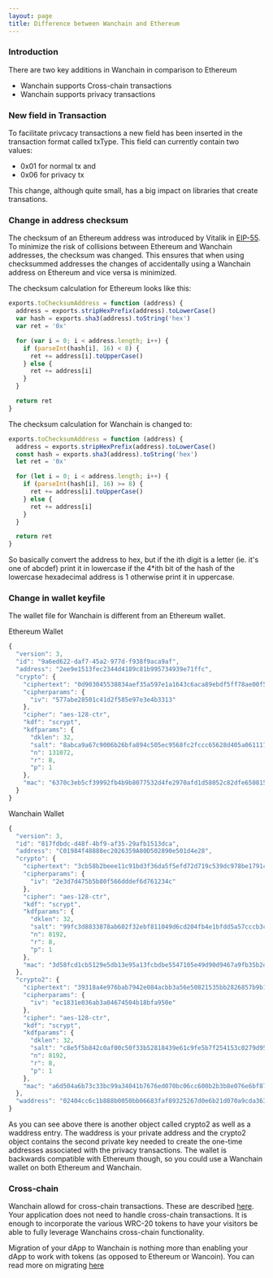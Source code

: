 ```yaml
---
layout: page
title: Difference between Wanchain and Ethereum
---
```


### Introduction
There are two key additions in Wanchain in comparison to Ethereum

* Wanchain supports Cross-chain transactions
* Wanchain supports privacy transactions

### New field in Transaction
To facilitate privcacy transactions a new field has been inserted in the transaction format called txType. This field can currently contain two values:

* 0x01 for normal tx and
* 0x06 for privacy tx

This change, although quite small, has a big impact on libraries that create transations.

### Change in address checksum
The checksum of an Ethereum address was introduced by Vitalik in [EIP-55](https://github.com/ethereum/EIPs/blob/master/EIPS/eip-55.md). 
To minimize the risk of collisions between Ethereum and Wanchain addresses, the checksum was changed. This ensures that when using checksummed addresses the changes of accidentally using a Wanchain address on Ethereum and vice versa is minimized.


The checksum calculation for Ethereum looks like this:
```js
exports.toChecksumAddress = function (address) {
  address = exports.stripHexPrefix(address).toLowerCase()
  var hash = exports.sha3(address).toString('hex')
  var ret = '0x'

  for (var i = 0; i < address.length; i++) {
    if (parseInt(hash[i], 16) < 8) {
      ret += address[i].toUpperCase()
    } else {
      ret += address[i]
    }
  }

  return ret
}
```

The checksum calculation for Wanchain is changed to:
```js
exports.toChecksumAddress = function (address) {
  address = exports.stripHexPrefix(address).toLowerCase()
  const hash = exports.sha3(address).toString('hex')
  let ret = '0x'

  for (let i = 0; i < address.length; i++) {
    if (parseInt(hash[i], 16) >= 8) {
      ret += address[i].toUpperCase()
    } else {
      ret += address[i]
    }
  }

  return ret
}
```
So basically convert the address to hex, but if the ith digit is a letter (ie. it's one of abcdef) print it in lowercase if the 4*ith bit of the hash of the lowercase hexadecimal address is 1 otherwise print it in uppercase.

### Change in wallet keyfile
The wallet file for Wanchain is different from an Ethereum wallet.

Ethereum Wallet
```js
{
  "version": 3,
  "id": "9a6ed622-daf7-45a2-977d-f938f9aca9af",
  "address": "2ee9e1513fec2344d4189c81b995734939e71ffc",
  "crypto": {
    "ciphertext": "0d903045538834aef35a597e1a1643c6aca89ebdf5ff78ae00f54865ca4b1837",
    "cipherparams": {
      "iv": "577abe28501c41d2f585e97e3e4b3313"
    },
    "cipher": "aes-128-ctr",
    "kdf": "scrypt",
    "kdfparams": {
      "dklen": 32,
      "salt": "8abca9a67c9006b26bfa894c505ec9568fc2fccc65628d405a061117ece8f1e3",
      "n": 131072,
      "r": 8,
      "p": 1
    },
    "mac": "6370c3eb5cf39992fb4b9b8077532d4fe2970afd1d58052c82dfe650815414de"
  }
}
```

Wanchain Wallet
```js
{
  "version": 3,
  "id": "817fdbdc-d48f-4bf9-af35-29afb1513dca",
  "address": "C01984f48888ec2026359A80D502890e501d4e28",
  "crypto": {
    "ciphertext": "3cb58b2beee11c91bd3f36da5f5efd72d719c539dc978be1791cd7731318a936",
    "cipherparams": {
      "iv": "2e3d7d475b5b80f566dddef6d761234c"
    },
    "cipher": "aes-128-ctr",
    "kdf": "scrypt",
    "kdfparams": {
      "dklen": 32,
      "salt": "99fc3d8833878ab602f32ebf811049d6cd204fb4e1bfdd5a57cccb3c651ad8ef",
      "n": 8192,
      "r": 8,
      "p": 1
    },
    "mac": "3d58fcd1cb5129e5db13e95a13fcbdbe5547105e49d90d9467a9fb35b2dacfd3"
  },
  "crypto2": {
    "ciphertext": "39318a4e976bab7942e084acbb3a56e50821535bb2826857b9b10bd700211ac8",
    "cipherparams": {
      "iv": "ec1831e036ab3a04674504b18bfa950e"
    },
    "cipher": "aes-128-ctr",
    "kdf": "scrypt",
    "kdfparams": {
      "dklen": 32,
      "salt": "c8e5f5b842c0af00c50f33b52818439e61c9fe5b7f254153c0279d9585a17d00",
      "n": 8192,
      "r": 8,
      "p": 1
    },
    "mac": "a6d504a6b73c33bc99a34041b7676ed070bc06cc600b2b3b8e076e6bf873cde3"
  },
  "waddress": "02404cc6c1b888b0050bb06683faf89325267d0e6b21d070a9cda363525fed30630263ed50506e25db5a4720a980288f10af1b4b346db585377ccc2d2c8c48f9cd2a"
}
```

As you can see above there is another object called crypto2 as well as a waddress entry. The waddress is your private address and the crypto2 object contains the second private key needed to create the one-time addresses associated with the privacy transactions. The wallet is backwards compatible with Ethereum though, so you could use a Wanchain wallet on both Ethereum and Wanchain.

### Cross-chain 
Wanchain allowd for cross-chain transactions. These are described [here](/docs/crosschain-overview). Your application does not need to handle cross-chain transactions. It is enough to incorporate the various WRC-20 tokens to have your visitors be able to fully leverage Wanchains cross-chain functionality. 

Migration of your dApp to Wanchain is nothing more than enabling your dApp to work with tokens (as opposed to Ethereum or Wancoin). You can read more on migrating [here](/docs/migrate-existing-dapp)
